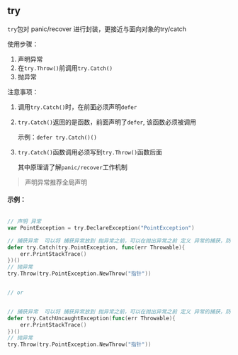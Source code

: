 ## try

`try`包对 panic/recover 进行封装，更接近与面向对象的try/catch

使用步骤：
1. 声明异常
2. 在`try.Throw()`前调用`try.Catch()`
3. 抛异常

注意事项：
1. 调用`try.Catch()`时，在前面必须声明`defer`
2. `try.Catch()`返回的是函数，前面声明了`defer`, 该函数必须被调用
   
   示例：`defer try.Catch()()`
   
3. `try.Catch()`函数调用必须写到`try.Throw()`函数后面
   
   其中原理请了解`panic/recover`工作机制

> 声明异常推荐全局声明


#### 示例：

```go

// 声明 异常
var PointException = try.DeclareException("PointException")

// 捕获异常  可以将 捕获异常放到 抛异常之前，可以在抛出异常之前 定义 异常的捕获，防止异常没有处理
defer try.Catch(try.PointException, func(err Throwable){
    err.PrintStackTrace()
})()
// 抛异常
try.Throw(try.PointException.NewThrow("指针"))


// or


// 捕获异常  可以将 捕获异常放到 抛异常之前，可以在抛出异常之前 定义 异常的捕获，防止异常没有处理
defer try.CatchUncaughtException(func(err Throwable){
    err.PrintStackTrace()
})()
// 抛异常
try.Throw(try.PointException.NewThrow("指针"))

```
